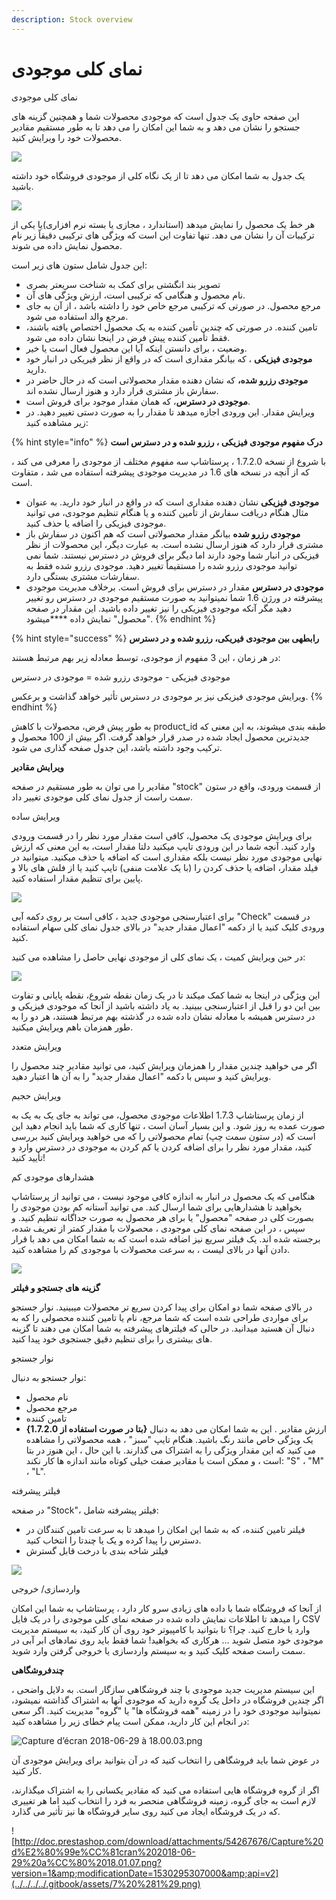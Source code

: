 ```yaml
---
description: Stock overview
---
```


# نمای کلی موجودی

نمای کلی موجودی

این صفحه حاوی یک جدول است که موجودی محصولات شما و همچنین گزینه های جستجو را نشان می دهد و به شما این امکان را می دهد تا به طور مستقیم مقادیر محصولات خود را ویرایش کنید.

![](../../../../.gitbook/assets/0%20%2844%29.png)

یک جدول به شما امکان می دهد تا از یک نگاه کلی از موجودی فروشگاه خود داشته باشید.

![](../../../../.gitbook/assets/1%20%2837%29.png)

هر خط یک محصول را نمایش میدهد \(استاندارد ، مجازی یا بسته نرم افزاری\)یا یکی از ترکیبات آن را نشان می دهد. تنها تفاوت این است که ویژگی های ترکیبی دقیقاً زیر نام محصول نمایش داده می شوند.

این جدول شامل ستون های زیر است:

* تصویر بند انگشتی برای کمک به شناخت سریعتر بصری
* نام محصول و هنگامی که ترکیبی است، ارزش ویژگی های آن.
* مرجع محصول. در صورتی که ترکیبی مرجع خاص خود را داشته باشد ، از آن به جای مرجع والد استفاده می شود.
* تامین کننده. در صورتی که چندین تأمین کننده به یک محصول اختصاص یافته باشند، فقط تأمین کننده پیش فرض در اینجا نشان داده می شود.
* وضعیت ، برای دانستن اینکه آیا این محصول فعال است یا خیر.
* **موجودی فیزیکی** ، که بیانگر مقداری است که در واقع از نظر فیریکی در انبار خود دارید.
* **موجودی رزرو شده،** که نشان دهنده مقدار محصولاتی است که در حال حاضر در سفارش باز مشتری قرار دارد و هنوز ارسال نشده اند.
* **موجودی در دسترس**، که همان مقدار موجود برای فروش است.
* ویرایش مقدار. این ورودی اجازه میدهد تا مقدار را به صورت دستی تغییر دهید. در زیر مشاهده کنید:



{% hint style="info" %}
**درک مفهوم موجودی فیزیکی ، رزرو شده و در دسترس است**

با شروع از نسخه 1.7.2.0 ، پرستاشاپ سه مفهوم مختلف از موجودی را معرفی می کند ، که از آنچه در نسخه های 1.6 در مدیریت موجودی پیشرفته استفاده می شد ، متفاوت است.

* **موجودی فیزیکی** نشان دهنده مقداری است که در واقع در انبار خود دارید. به عنوان مثال هنگام دریافت سفارش از تأمین کننده و یا هنگام تنظیم موجودی، می توانید موجودی فیزیکی را اضافه یا حذف کنید. 
*  **موجودی رزرو شده** بیانگر مقدار محصولاتی است که هم اکنون در سفارش باز مشتری قرار دارد که هنوز ارسال نشده است. به عبارت دیگر، این محصولات از نظر فیزیکی در انبار شما وجود دارند اما دیگر برای فروش در دسترس نیستند. شما نمی توانید موجودی رزرو شده را مستقیماً تغییر دهید. موجودی رزرو شده فقط به سفارشات مشتری بستگی دارد.
* **موجودی در دسترس** مقدار در دسترس برای فروش است. برخلاف مدیریت موجودی پیشرفته در ورژن 1.6 شما نمیتوانید به صورت مستقیم موجودی در دسترس رو تغییر دهید مگر آنکه موجودی فیزیکی را نیز تغییر داده باشید. این مقدار در صفحه "محصول" نمایش داده ****میشود.
{% endhint %}



{% hint style="success" %}
**رابطهی بین موجودی فیریکی، رزرو شده و در دسترس**

در هر زمان ، این 3 مفهوم از موجودی، توسط معادله زیر بهم مرتبط هستند:

 موجودی فیزیکی - موجودی رزرو شده = موجودی در دسترس

ویرایش موجودی فیزیکی نیز بر موجودی در دسترس تأثیر خواهد گذاشت و برعکس.
{% endhint %}

به طور پیش فرض، محصولات با کاهش product\_id طبقه بندی میشوند، به این معنی که جدیدترین محصول ایجاد شده در صدر قرار خواهد گرفت. اگر بیش از 100 محصول و ترکیب وجود داشته باشد، این جدول صفحه گذاری می شود.

**ویرایش مقادیر**

مقادیر را می توان به طور مستقیم در صفحه "stock" از قسمت ورودی، واقع در ستون سمت راست از جدول نمای کلی موجودی تغییر داد.

ویرایش ساده

برای ویرایش موجودی یک محصول، کافی است مقدار مورد نظر را در قسمت ورودی وارد کنید. آنچه شما در این ورودی تایپ میکنید دلتا مقدار است، به این معنی که ارزش نهایی موجودی مورد نظر نیست بلکه مقداری است که اضافه یا حذف میکنید. میتوانید در فیلد مقدار، اضافه یا حذف کردن را \(با یک علامت منفی\) تایپ کنید یا از فلش های بالا و پایین برای تنظیم مقدار استفاده کنید.

![](../../../../.gitbook/assets/image%20%2844%29.png)

برای اعتبارسنجی موجودی جدید ، کافی است بر روی دکمه آبی "Check" در قسمت ورودی کلیک کنید یا از دکمه "اعمال مقدار جدید" در بالای جدول نمای کلی سهام استفاده کنید.

در حین ویرایش کمیت ، یک نمای کلی از موجودی نهایی حاصل را مشاهده می کنید:

![](../../../../.gitbook/assets/3%20%287%29.png)

این ویژگی در اینجا به شما کمک میکند تا در یک زمان نقطه شروع، نقطه پایانی و تفاوت بین این دو را قبل از اعتبارسنجی ببینید. به یاد داشته باشید از آنجا که موجودی فیزیکی و در دسترس همیشه با معادله نشان داده شده در گذشته بهم مرتبط هستند، هر دو را به طور همزمان باهم ویرایش میکنید.

ویرایش متعدد

اگر می خواهید چندین مقدار را همزمان ویرایش کنید، می توانید مقادیر چند محصول را ویرایش کنید و سپس با دکمه "اعمال مقدار جدید" را به آن ها اعتبار دهید.

ویرایش حجیم

از زمان پرستاشاپ 1.7.3 اطلاعات موجودی محصول، می تواند به جای یک به یک به صورت عمده به روز شود. و این بسیار آسان است ، تنها کاری که شما باید انجام دهید این است که \(در ستون سمت چپ\) تمام محصولاتی را که می خواهید ویرایش کنید بررسی کنید، مقدار مورد نظر را برای اضافه کردن یا کم کردن به موجودی در دسترس وارد و تأیید کنید!

هشدارهای موجودی کم

هنگامی که یک محصول در انبار به اندازه کافی موجود نیست ، می توانید از پرستاشاپ بخواهید تا هشدارهایی برای شما ارسال کند. می توانید آستانه کم بودن موجودی را بصورت کلی در صفحه "محصول" یا برای هر محصول به صورت جداگانه تنظیم کنید. و سپس ، در این صفحه نمای کلی موجودی ، محصولات با مقدار کمتر از تعریف شده، برجسته شده اند. یک فیلتر سریع نیز اضافه شده است که به شما امکان می دهد با قرار دادن آنها در بالای لیست ، به سرعت محصولات با موجودی کم را مشاهده کنید.

![](../../../../.gitbook/assets/4%20%283%29.png)

**گزینه های جستجو و فیلتر**

در بالای صفحه شما دو امکان برای پیدا کردن سریع تر محصولات میبینید. نوار جستجو برای مواردی طراحی شده است که شما مرجع، نام یا تامین کننده محصولی را که به دنبال آن هستید میدانید. در حالی که فیلترهای پیشرفته به شما امکان می دهند تا گزینه های بیشتری را برای تنظیم دقیق جستجوی خود پیدا کنید.

نوار جستجو

نوار جستجو به دنبال:

* نام محصول
* مرجع محصول
* تامین کننده
* **{بتا در صورت استفاده از 1.7.2.0}** ارزش مقادیر . این به شما امکان می دهد به دنبال یک ویژگی خاص مانند رنگ باشید. هنگام تایپ "سبز" ، همه محصولاتی را مشاهده می کنید که این مقدار ویژگی را به اشتراک می گذارند. با این حال ، این هنوز در بتا است ، و ممکن است با مقادیر صفت خیلی کوتاه مانند اندازه ها کار نکند: "S" ، "M" ، "L".

فیلتر پیشرفته

در صفحه "Stock"، فیلتر پیشرفته شامل:

* فیلتر تامین کننده، که به شما این امکان را میدهد تا به سرعت تامین کنندگان در دسترس را پیدا کرده و یک یا چندتا را انتخاب کنید.
* فیلتر شاخه بندی با درخت قابل گسترش

![](../../../../.gitbook/assets/5%20%282%29.png)

واردسازی/ خروجی

از آنجا که فروشگاه شما با داده های زیادی سرو کار دارد ، پرستاشاپ به شما این امکان را میدهد تا اطلاعات نمایش داده شده در صفحه نمای کلی موجودی را در یک فایل CSV وارد یا خارج کنید. چرا؟ تا بتوانید با کامپیوتر خود روی آن کار کنید، به سیستم مدیریت موجودی خود متصل شوید ... هرکاری که بخواهید! شما فقط باید روی نمادهای ابر آبی در سمت راست صفحه کلیک کنید و به سیستم واردسازی یا خروجی گرفتن وارد شوید.

**چندفروشگاهی**

این سیستم مدیریت جدید موجودی با چند فروشگاهی سازگار است. به دلایل واضحی ، اگر چندین فروشگاه در داخل یک گروه دارید که موجودی آنها به اشتراک گذاشته نمیشود، نمیتوانید موجودی خود را در زمینه "همه فروشگاه ها" یا "گروه" مدیریت کنید. اگر سعی در انجام این کار دارید، ممکن است پیام خطای زیر را مشاهده کنید:

![Capture d&#x2019;e&#x301;cran 2018-06-29 a&#x300; 18.00.03.png](../../../../.gitbook/assets/6%20%281%29.png)

در عوض شما باید فروشگاهی را انتخاب کنید که در آن بتوانید برای ویرایش موجودی آن کار کنید.

اگر از گروه فروشگاه هایی استفاده می کنید که مقادیر یکسانی را به اشتراک میگذارند، لازم است به جای گروه، زمینه فروشگاهی منحصر به فرد را انتخاب کنید اما هر تغییری که در یک فروشگاه ایجاد می کنید روی سایر قروشگاه ها نیز تأثیر می گذارد.

![http://doc.prestashop.com/download/attachments/54267676/Capture%20d%E2%80%99e%CC%81cran%202018-06-29%20a%CC%80%2018.01.07.png?version=1&amp;modificationDate=1530295307000&amp;api=v2](../../../../.gitbook/assets/7%20%281%29.png)

